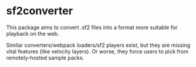 # sf2converter

This package aims to convert .sf2 files into a format more suitable for playback on the web.

Similar converters/webpack loaders/sf2 players exist, but they are missing vital features (like velocity layers).
Or worse, they force users to pick from remotely-hosted sample packs.
